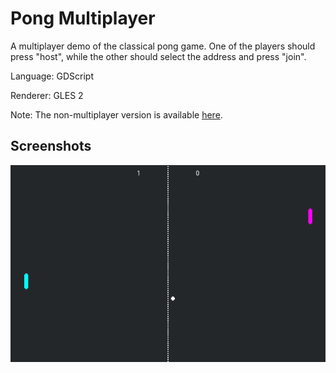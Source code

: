 # Pong Multiplayer

A multiplayer demo of the classical pong game.
One of the players should press "host", while the other should select the address and press "join". 

Language: GDScript

Renderer: GLES 2

Note: The non-multiplayer version is available [here](https://github.com/godotengine/godot-demo-projects/tree/master/2d/pong).

## Screenshots

![Screenshot](screenshots/pong_multiplayer.png)
